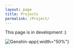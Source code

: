 ```yaml
---
layout: page
title: Projects
permalink: /Project/
---
```


This page is in development :) 

![Genshin-app](/images/GenshinWebsite.png){:width="50%"} 
